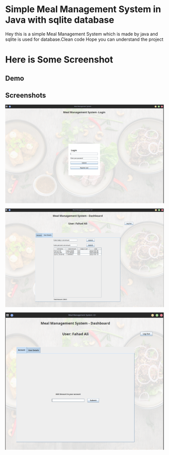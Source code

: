 
# Simple Meal Management System in Java with sqlite database

Hey this is a simple Meal Management System which is made by java and sqlite is used for database.Clean code Hope you can understand the project 

# Here is Some Screenshot


## Demo




## Screenshots

![Login](/images/login.png)

![Dashboard](/images/dashboard.png)

![Account](/images/account.png)

